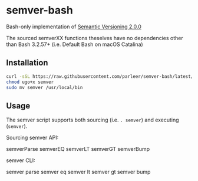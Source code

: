 # semver-bash

Bash-only implementation of [Semantic Versioning 2.0.0](https://semver.org/spec/v2.0.0.html)

The sourced semverXX functions theselves have no dependencies other than Bash 3.2.57+ (i.e. Default Bash on macOS Catalina)



## Installation


```bash
curl -sSL https://raw.githubusercontent.com/parleer/semver-bash/latest/semver -o semver
chmod ugo+x semver
sudo mv semver /usr/local/bin
```


## Usage

The semver script supports both sourcing (i.e. `. semver`) and executing (`semver`).

Sourcing semver API:

semverParse 
semverEQ
semverLT
semverGT
semverBump


semver CLI:

semver parse
semver eq
semver lt
semver gt
semver bump

